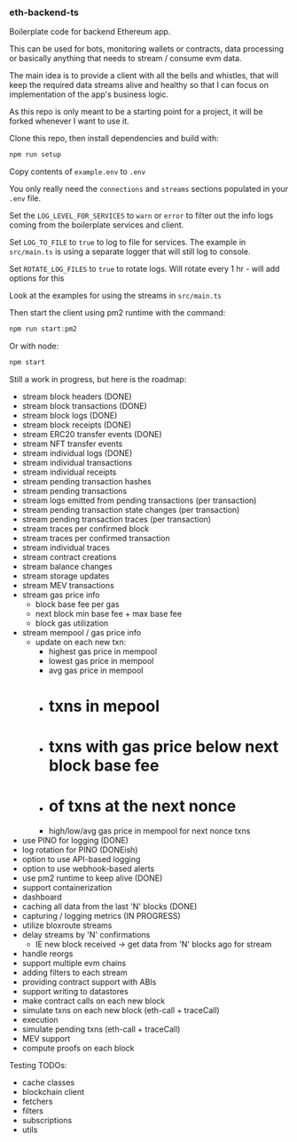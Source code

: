 ### eth-backend-ts

Boilerplate code for backend Ethereum app.

This can be used for bots, monitoring wallets or contracts, data processing or basically anything that needs to stream / consume evm data.

The main idea is to provide a client with all the bells and whistles, that will keep the required data streams alive and healthy so that I can focus on implementation of the app's business logic.

As this repo is only meant to be a starting point for a project, it will be forked whenever I want to use it.

Clone this repo, then install dependencies and build with:

```typescript
npm run setup
```

Copy contents of `example.env` to `.env`

You only really need the `connections` and `streams` sections populated in your `.env` file.

Set the `LOG_LEVEL_FOR_SERVICES` to `warn` or `error` to filter out the info logs coming from the boilerplate services and client.

Set `LOG_TO_FILE` to `true` to log to file for services.  The example in `src/main.ts` is using a separate logger that will still log to console.

Set `ROTATE_LOG_FILES` to `true` to rotate logs. Will rotate every 1 hr - will add options for this

Look at the examples for using the streams in `src/main.ts`

Then start the client using pm2 runtime with the command:

```typescript
npm run start:pm2
```

Or with node:

```typescript
npm start
```

Still a work in progress, but here is the roadmap:

 - stream block headers (DONE)
 - stream block transactions (DONE)
 - stream block logs (DONE)
 - stream block receipts (DONE)
 - stream ERC20 transfer events (DONE)
 - stream NFT transfer events
 - stream individual logs (DONE)
 - stream individual transactions
 - stream individual receipts
 - stream pending transaction hashes
 - stream pending transactions
 - stream logs emitted from pending transactions (per transaction)
 - stream pending transaction state changes (per transaction)
 - stream pending transaction traces (per transaction)
 - stream traces per confirmed block
 - stream traces per confirmed transaction
 - stream individual traces
 - stream contract creations
 - stream balance changes
 - stream storage updates
 - stream MEV transactions
 - stream gas price info
   - block base fee per gas
   - next block min base fee + max base fee
   - block gas utilization
 - stream mempool / gas price info
   - update on each new txn:
     - highest gas price in mempool
     - lowest gas price in mempool
     - avg gas price in mempool
     - # txns in mepool
     - # txns with gas price below next block base fee
     - # of txns at the next nonce
     - high/low/avg gas price in mempool for next nonce txns
 - use PINO for logging (DONE)
 - log rotation for PINO (DONEish)
 - option to use API-based logging
 - option to use webhook-based alerts
 - use pm2 runtime to keep alive (DONE)
 - support containerization
 - dashboard
 - caching all data from the last 'N' blocks (DONE)
 - capturing / logging metrics (IN PROGRESS)
 - utilize bloxroute streams
 - delay streams by 'N' confirmations
   - IE new block received -> get data from 'N' blocks ago for stream
 - handle reorgs
 - support multiple evm chains
 - adding filters to each stream
 - providing contract support with ABIs
 - support writing to datastores
 - make contract calls on each new block
 - simulate txns on each new block (eth-call + traceCall)
 - execution
 - simulate pending txns (eth-call + traceCall)
 - MEV support
 - compute proofs on each block

Testing TODOs:
 - cache classes
 - blockchain client
 - fetchers
 - filters
 - subscriptions
 - utils